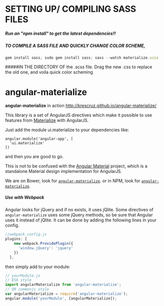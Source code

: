 SETTING UP/ COMPILING SASS FILES
===================
 
##### Run an "npm install" to get the latest dependencies!!
 

##### TO COMPILE A SASS FILE AND QUICKLY CHANGE COLOR SCHEME, 
 
```javascript 
gem install sass; sudo gem install sass; sass --watch materialize.scss:materialize.css 
```

#####IN THE DIRECTORY OF the .scss file. Drag the new .css to replace the old one, and voila quick color scheming


angular-materialize
===================

**angular-materialize** in action http://krescruz.github.io/angular-materialize/

This library is a set of AngularJS directives which make it possible to use features from [Materialize](http://materializecss.com/) with AngularJS.

Just add the module ui.materialize to your dependencies like:

    angular.module('angular-app', [
      'ui.materialize'
    ])

and then you are good to go.

This is not to be confused with the [Angular Material](https://material.angularjs.org/) project, which is a standalone Material design implementation for AngularJS.

We are on Bower, look for [`angular-materialize`](http://bower.io/search/?q=angular-materialize).
or in NPM, look for [`angular-materialize`](https://www.npmjs.com/package/angular-materialize).

##### Use with Webpack
Angular looks for jQuery and if no exists, it uses jQlite. Some directives of `angular-materialize` uses some jQuery methods, so be sure that Angular uses it instead of jQlite. It can be done by adding the following lines in your config.
```javascript
//webpack.config.js
plugins: [
    new webpack.ProvidePlugin({
      'window.jQuery': 'jquery'
    })
  ],
```
then simply add to your module:
```javascript
// yourModule.js
// ES6 style
import angularMaterialize from 'angular-materialize';
// OR commonjs style
var angularMaterialize = require('angular-materialize');
angular.module('yourModule', [angularMaterialize]);
```
